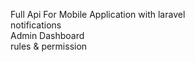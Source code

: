 Full Api For Mobile Application with laravel
<BR>notifications<br>
Admin Dashboard 
<br>
rules & permission <br>
